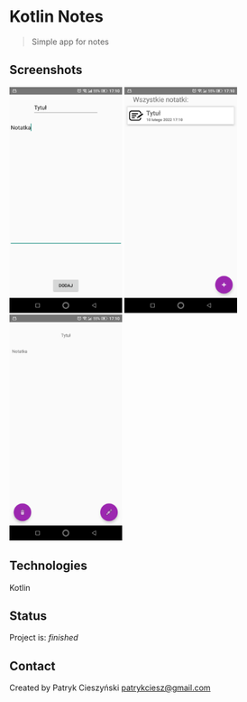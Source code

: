 # Kotlin Notes
>Simple app for notes

## Screenshots
<img src="./img/Screenshot1.png" height="400"> <img src="./img/Screenshot2.png" height="400"> <img src="./img/Screenshot3.png" height="400">

## Technologies
Kotlin

## Status
Project is: _finished_

## Contact
Created by Patryk Cieszyński
patrykciesz@gmail.com
